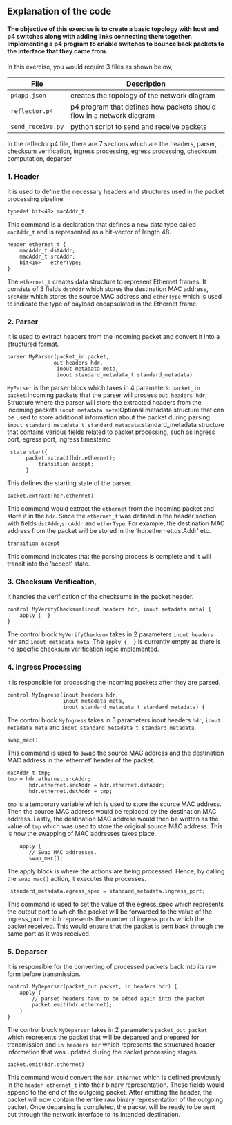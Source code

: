 ## Explanation of the code
#### The objective of this exercise is to create a basic topology with host and p4 switches along with adding links connecting them together. Implementing a p4 program to enable switches to bounce back packets to the interface that they came from.

In this exercise, you would require 3 files as shown below, 

| File | Description |
| --- | --- |
| `p4app.json` | creates the topology of the network diagram |
| `reflector.p4` | p4 program that defines how packets should flow in a network diagram |
| `send_receive.py` | python script to send and receive packets|

In the reflector.p4 file, there are 7 sections which are the headers, parser, checksum verification, ingress processing, egress processing, checksum computation, deparser

### 1. Header
It is used to define the necessary headers and structures used in the packet processing pipeline. 
```
typedef bit<48> macAddr_t;
```
This command is a declaration that defines a new data type called `macAddr_t` and is represented as a bit-vector of length 48.
```
header ethernet_t {
    macAddr_t dstAddr;
    macAddr_t srcAddr;
    bit<16>   etherType;
}
```
The `ethernet_t` creates data structure to represent Ethernet frames. It consists of 3 fields `dstAddr` which stores the destination MAC address, `srcAddr` which stores the source MAC address and `etherType` which is used to indicate the type of payload encapsulated in the Ethernet frame.
### 2. Parser 
It is used to extract headers from the incoming packet and convert it into a structured format. 
```
parser MyParser(packet_in packet,
               out headers hdr,
                inout metadata meta,
                inout standard_metadata_t standard_metadata)
```
`MyParser` is the parser block which takes in 4 parameters:
`packet_in packet`:Incoming packets that the parser will process
`out headers hdr`: Structure where the parser will store the extracted headers from the incoming packets
`inout metadata meta`:Optional metadata structure that can be used to store additional information about the packet during parsing 
`inout standard_metadata_t standard_metadata`:standard_metadata structure that contains various fields related to packet processing, such as ingress port, egress port, ingress timestamp
```
 state start{
  	  packet.extract(hdr.ethernet);
          transition accept;
      }
```
This defines the starting state of the parser.
```
packet.extract(hdr.ethernet)
```
This command would extract the `ethernet` from the incoming packet and store it in the `hdr`. Since the `ethernet_t` was defined in the header section with fields `dstAddr`,`srcAddr` and `etherType`. For example, the destination MAC address from the packet will be stored in the ‘hdr.ethernet.dstAddr’ etc. 
```
transition accept
```
This command indicates that the parsing process is complete and it will transit into the ‘accept’ state. 

### 3. Checksum Verification, 
It handles the verification of the checksums in the packet header. 
```
control MyVerifyChecksum(inout headers hdr, inout metadata meta) {
    apply {  }
}
```
The control block `MyVerifyChecksum` takes in 2 parameters `inout headers hdr` and `inout metadata meta`. 
The `apply {  }` is currently empty as there is no specific checksum verification logic implemented. 

### 4. Ingress Processing
it is responsible for processing the incoming packets after they are parsed. 
```
control MyIngress(inout headers hdr,
                  inout metadata meta,
                  inout standard_metadata_t standard_metadata) {

```
The control block `MyIngress` takes in 3 parameters inout headers `hdr`, `inout metadata meta` and `inout standard_metadata_t standard_metadata`. 
```
swap_mac() 
```
This command is used to swap the source MAC address and the destination MAC address in the ‘ethernet’ header of the packet. 
```
macAddr_t tmp;
tmp = hdr.ethernet.srcAddr;
	   hdr.ethernet.srcAddr = hdr.ethernet.dstAddr;
	   hdr.ethernet.dstAddr = tmp;
```
`tmp` is a temporary variable which is used to store the source MAC address. Then the source MAC address would be replaced by the destination MAC address. Lastly, the destination MAC address would then be written as the value of `tmp` which was used to store the original source MAC address. This is how the swapping of MAC addresses takes place. 
```
    apply {
       // Swap MAC addresses.
       swap_mac();
```
The apply block is where the actions are being processed. Hence, by calling the `swap_mac()` action, it executes the processes. 
```
 standard_metadata.egress_spec = standard_metadata.ingress_port;
```
This command is used to set the value of the egress_spec which represents the output port to which the packet will be forwarded to the value of the ingress_port which represents the number of ingress ports which the packet received. This would ensure that the packet is sent back through the same port as it was received. 

### 5. Deparser
It is responsible for the converting of processed packets back into its raw form before transmission. 
```
control MyDeparser(packet_out packet, in headers hdr) {
    apply {
		// parsed headers have to be added again into the packet
		packet.emit(hdr.ethernet);
	}
}
```
The control block `MyDeparser` takes in 2 parameters `packet_out packet` which represents the packet that will be deparsed and prepared for transmission and `in headers hdr` which represents the structured header information that was updated during the packet processing stages. 
```
packet.emit(hdr.ethernet)
```
This command would convert the `hdr.ethernet` which is defined previously in the `header ethernet_t` into their binary representation. These fields would append to the end of the outgoing packet. After emitting the header, the packet will now contain the entire raw binary representation of the outgoing packet. Once deparsing is completed, the packet will be ready to be sent out through the network interface to its intended destination. 







